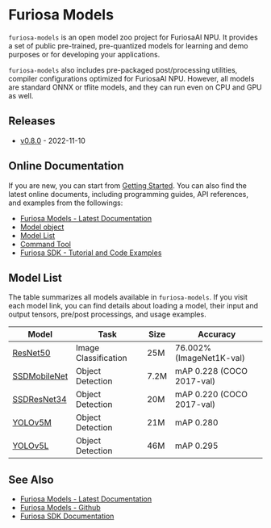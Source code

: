 Furiosa Models
======================
`furiosa-models` is an open model zoo project for FuriosaAI NPU. 
It provides a set of public pre-trained, pre-quantized models for learning and demo purposes or 
for developing your applications.

`furiosa-models` also includes pre-packaged post/processing utilities, compiler configurations optimized
for FuriosaAI NPU. However, all models are standard ONNX or tflite models, 
and they can run even on CPU and GPU as well.

## Releases
* [v0.8.0](https://furiosa-ai.github.io/furiosa-models/v0.8.0/changelog/) - 2022-11-10

## Online Documentation
If you are new, you can start from [Getting Started](getting_started.md).
You can also find the latest online documents, 
including programming guides, API references, and examples from the followings:

* [Furiosa Models - Latest Documentation](https://furiosa-ai.github.io/furiosa-models/latest/)
* [Model object](model_object.md)
* [Model List](#model_list)
* [Command Tool](command_tool.md)
* [Furiosa SDK - Tutorial and Code Examples](https://furiosa-ai.github.io/docs/latest/en/software/tutorials.html)


## <a name="model_list"></a>Model List
The table summarizes all models available in `furiosa-models`. If you visit each model link, 
you can find details about loading a model, their input and output tensors, pre/post processings, and usage examples.

| Model                                   | Task                 | Size | Accuracy                  |
|-----------------------------------------| -------------------- | ---- |---------------------------|
| [ResNet50](models/resnet50_v1.5.md)     | Image Classification | 25M  | 76.002% (ImageNet1K-val)  |
| [SSDMobileNet](models/ssd_mobilenet.md) | Object Detection     | 7.2M | mAP 0.228 (COCO 2017-val) |
| [SSDResNet34](models/ssd_resnet34.md)   | Object Detection     | 20M  | mAP 0.220 (COCO 2017-val) |
| [YOLOv5M](models/yolov5m.md)            | Object Detection     | 21M  | mAP 0.280                 |
| [YOLOv5L](models/yolov5l.md)            | Object Detection     | 46M  | mAP 0.295                 |

## See Also
* [Furiosa Models - Latest Documentation](https://furiosa-ai.github.io/furiosa-models/latest/)
* [Furiosa Models - Github](https://github.com/furiosa-ai/furiosa-models)
* [Furiosa SDK Documentation](https://furiosa-ai.github.io/docs/latest/en/)